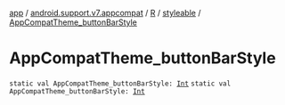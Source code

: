 [app](../../../index.md) / [android.support.v7.appcompat](../../index.md) / [R](../index.md) / [styleable](index.md) / [AppCompatTheme_buttonBarStyle](./-app-compat-theme_button-bar-style.md)

# AppCompatTheme_buttonBarStyle

`static val AppCompatTheme_buttonBarStyle: `[`Int`](https://kotlinlang.org/api/latest/jvm/stdlib/kotlin/-int/index.html)
`static val AppCompatTheme_buttonBarStyle: `[`Int`](https://kotlinlang.org/api/latest/jvm/stdlib/kotlin/-int/index.html)